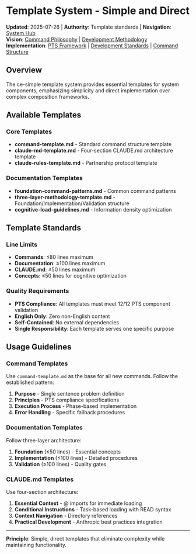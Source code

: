 # Template System - Simple and Direct

**Updated**: 2025-07-26 | **Authority**: Template standards | **Navigation**: [System Hub](../README.md)  
**Vision**: [Command Philosophy](../vision/command-philosophy.md) | [Development Methodology](../vision/development-methodology.md)  
**Implementation**: [PTS Framework](../core/pts-framework.md) | [Development Standards](../rules/development-standards.md) | [Command Structure](../rules/command-structure-standard.md)

## Overview

The ce-simple template system provides essential templates for system components, emphasizing simplicity and direct implementation over complex composition frameworks.

## Available Templates

### Core Templates
- **command-template.md** - Standard command structure template
- **claude-md-template.md** - Four-section CLAUDE.md architecture template
- **claude-rules-template.md** - Partnership protocol template

### Documentation Templates  
- **foundation-command-patterns.md** - Common command patterns
- **three-layer-methodology-template.md** - Foundation/Implementation/Validation structure
- **cognitive-load-guidelines.md** - Information density optimization

## Template Standards

### Line Limits
- **Commands**: ≤80 lines maximum
- **Documentation**: ≤100 lines maximum  
- **CLAUDE.md**: ≤50 lines maximum
- **Concepts**: ≤50 lines for cognitive optimization

### Quality Requirements
- **PTS Compliance**: All templates must meet 12/12 PTS component validation
- **English Only**: Zero non-English content
- **Self-Contained**: No external dependencies
- **Single Responsibility**: Each template serves one specific purpose

## Usage Guidelines

### Command Templates
Use `command-template.md` as the base for all new commands. Follow the established pattern:
1. **Purpose** - Single sentence problem definition
2. **Principles** - PTS compliance specifications  
3. **Execution Process** - Phase-based implementation
4. **Error Handling** - Specific fallback procedures

### Documentation Templates
Follow three-layer architecture:
1. **Foundation** (≤50 lines) - Essential concepts
2. **Implementation** (≤100 lines) - Detailed procedures
3. **Validation** (≤100 lines) - Quality gates

### CLAUDE.md Templates
Use four-section architecture:
1. **Essential Context** - @ imports for immediate loading
2. **Conditional Instructions** - Task-based loading with READ syntax
3. **Context Navigation** - Directory references
4. **Practical Development** - Anthropic best practices integration

---

**Principle**: Simple, direct templates that eliminate complexity while maintaining functionality.
